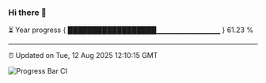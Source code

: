 ### Hi there 👋

⏳ Year progress { ██████████████████▁▁▁▁▁▁▁▁▁▁▁▁ } 61.23 %

---

⏰ Updated on Tue, 12 Aug 2025 12:10:15 GMT

![Progress Bar CI](https://github.com/liununu/liununu/workflows/Progress%20Bar%20CI/badge.svg)
